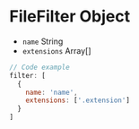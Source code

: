 # FileFilter Object

* `name` String
* `extensions` Array[]

```javascript
// Code example
filter: [
  {
    name: 'name',
    extensions: ['.extension']
  }
]
```
